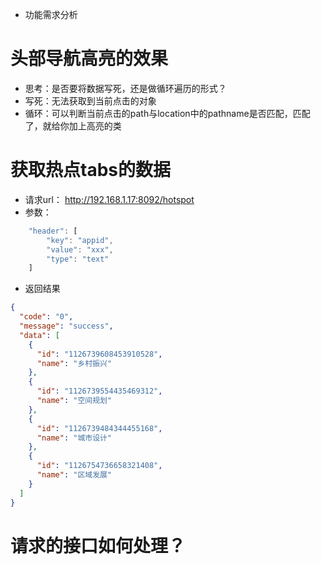 - 功能需求分析

# 头部导航高亮的效果

- 思考：是否要将数据写死，还是做循环遍历的形式？
- 写死：无法获取到当前点击的对象
- 循环：可以判断当前点击的path与location中的pathname是否匹配，匹配了，就给你加上高亮的类

# 获取热点tabs的数据

- 请求url： http://192.168.1.17:8092/hotspot
- 参数：
```js
    "header": [
        "key": "appid",
        "value": "xxx",
        "type": "text"
    ]
```

- 返回结果
```json
{
  "code": "0",
  "message": "success",
  "data": [
    {
      "id": "1126739608453910528",
      "name": "乡村振兴"
    },
    {
      "id": "1126739554435469312",
      "name": "空间规划"
    },
    {
      "id": "1126739484344455168",
      "name": "城市设计"
    },
    {
      "id": "1126754736658321408",
      "name": "区域发展"
    }
  ]
}
```

# 请求的接口如何处理？